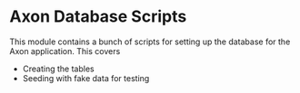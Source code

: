 # Axon Database Scripts

This module contains a bunch of scripts for setting up the database for the Axon application. This covers

* Creating the tables
* Seeding with fake data for testing


